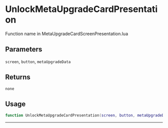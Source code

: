 # UnlockMetaUpgradeCardPresentation
Function name in MetaUpgradeCardScreenPresentation.lua
## Parameters
`screen`, `button`, `metaUpgradeData`
## Returns
`none`
## Usage
```lua
function UnlockMetaUpgradeCardPresentation(screen, button, metaUpgradeData)
```
---
